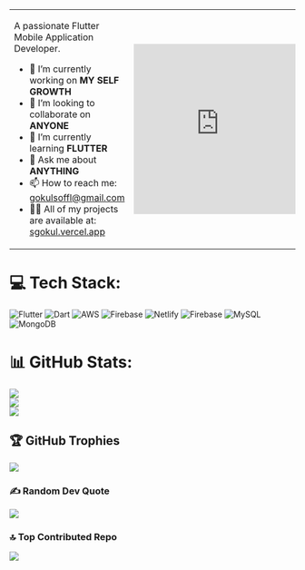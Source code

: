 <table>
  <tr>
    <td>
      <p>A passionate Flutter Mobile Application Developer.</p>
      <ul>
        <li>🔭 I’m currently working on <strong>MY SELF GROWTH</strong></li>
        <li>👯 I’m looking to collaborate on <strong>ANYONE</strong></li>
        <li>🌱 I’m currently learning <strong>FLUTTER</strong></li>
        <li>💬 Ask me about <strong>ANYTHING</strong></li>
        <li>📫 How to reach me: <a href="mailto:gokulsoffl@gmail.com">gokulsoffl@gmail.com</a></li>
        <li>👨‍💻 All of my projects are available at: <a href="https://sgokul.vercel.app/" target="_blank">sgokul.vercel.app</a></li>
      </ul>
    </td>
    <td>
      <iframe src="https://lottie.host/?file=cd8b0e38-babb-4dc2-8f43-12ac81df7d02/lottie.json" width="300" height="300" frameBorder="0" allowFullScreen></iframe>
    </td>
  </tr>
</table>


# 💻 Tech Stack:
![Flutter](https://img.shields.io/badge/Flutter-%2302569B.svg?style=plastic&logo=Flutter&logoColor=white) ![Dart](https://img.shields.io/badge/dart-%230175C2.svg?style=plastic&logo=dart&logoColor=white) ![AWS](https://img.shields.io/badge/AWS-%23FF9900.svg?style=plastic&logo=amazon-aws&logoColor=white) ![Firebase](https://img.shields.io/badge/firebase-%23039BE5.svg?style=plastic&logo=firebase) ![Netlify](https://img.shields.io/badge/netlify-%23000000.svg?style=plastic&logo=netlify&logoColor=#00C7B7) ![Firebase](https://img.shields.io/badge/firebase-a08021?style=plastic&logo=firebase&logoColor=ffcd34) ![MySQL](https://img.shields.io/badge/mysql-4479A1.svg?style=plastic&logo=mysql&logoColor=white) ![MongoDB](https://img.shields.io/badge/MongoDB-%234ea94b.svg?style=plastic&logo=mongodb&logoColor=white)
# 📊 GitHub Stats:
![](https://github-readme-stats.vercel.app/api?username=Gokul80176&theme=swift&hide_border=false&include_all_commits=true&count_private=false)<br/>
![](https://nirzak-streak-stats.vercel.app/?user=Gokul80176&theme=swift&hide_border=false)<br/>
![](https://github-readme-stats.vercel.app/api/top-langs/?username=Gokul80176&theme=swift&hide_border=false&include_all_commits=true&count_private=false&layout=compact)

## 🏆 GitHub Trophies
![](https://github-profile-trophy.vercel.app/?username=Gokul80176&theme=swift&no-frame=false&no-bg=false&margin-w=4)

### ✍️ Random Dev Quote
![](https://quotes-github-readme.vercel.app/api?type=horizontal&theme=tokyonight)

### 🔝 Top Contributed Repo
![](https://github-contributor-stats.vercel.app/api?username=Gokul80176&limit=5&theme=swift&combine_all_yearly_contributions=true)
